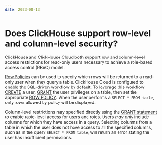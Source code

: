 ```yaml
---
date: 2023-08-13
---
```


# Does ClickHouse support row-level and column-level security?

ClickHouse and ClickHouse Cloud both support row and column-level access restrictions for read-only users necessary to achieve a role-based access control (RBAC) model. 

[Row Policies](/docs/en/operations/access-rights#row-policy-management) can be used to specify which rows will be returned to a read-only user when they query a table. ClickHouse Cloud is configured to enable the SQL-driven workflow by default. To leverage this workflow [CREATE](/docs/en/sql-reference/statements/create/user) a user, [GRANT](/docs/en/sql-reference/statements/grant) the user privileges on a table, then set the appropriate [ROW POLICY](/docs/en/operations/access-rights#row-policy-management). When the user performs a `SELECT * FROM table`, only rows allowed by policy will be displayed.

Column-level restrictions may specified directly using the [GRANT statement](/docs/en/sql-reference/statements/grant) to enable table-level access for users and roles. Users *may only* include columns for which they have access in a query. Selecting columns from a table in which the user does not have access to all the specified columns, such as in the query `SELECT * FROM table`, will return an error stating the user has insufficient permissions.
